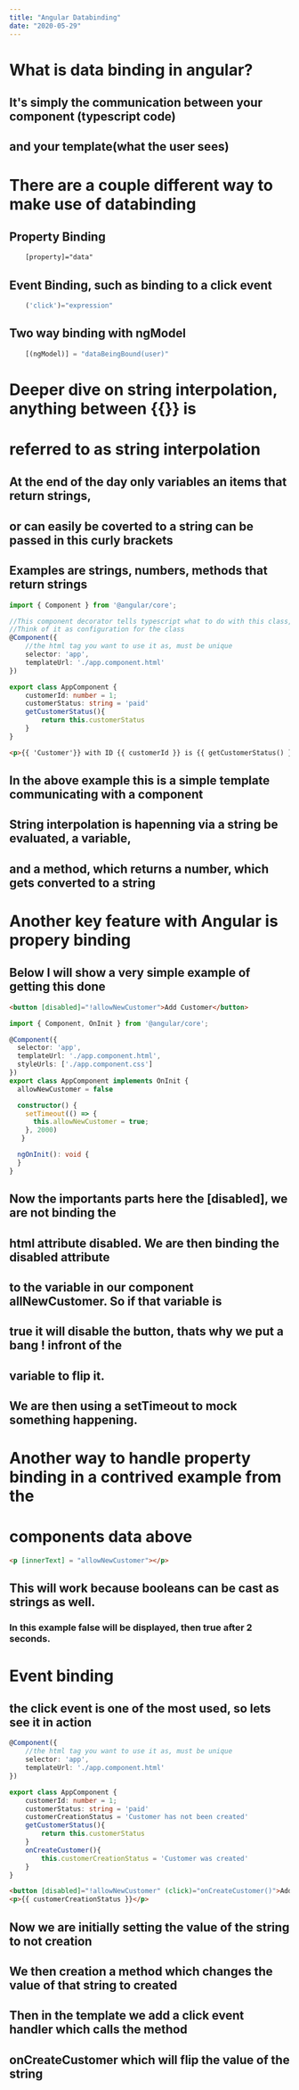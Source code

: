 ```yaml
---
title: "Angular Databinding"
date: "2020-05-29"
---
```


# What is data binding in angular?
## It's simply the communication between your component (typescript code)
## and your template(what the user sees)

# There are a couple different way to make use of databinding
## Property Binding
```html
    [property]="data"
```
## Event Binding, such as binding to a click event
```ts
    ('click')="expression"
```
## Two way binding with ngModel
```ts
    [(ngModel)] = "dataBeingBound(user)"
```

# Deeper dive on string interpolation, anything between {{}} is
# referred to as string interpolation
## At the end of the day only variables an items that return strings,
## or can easily be coverted to a string can be passed in this curly brackets
## Examples are strings, numbers, methods that return strings

```ts
import { Component } from '@angular/core';

//This component decorator tells typescript what to do with this class,
//Think of it as configuration for the class
@Component({
    //the html tag you want to use it as, must be unique
    selector: 'app',
    templateUrl: './app.component.html'
})

export class AppComponent {
    customerId: number = 1;
    customerStatus: string = 'paid'
    getCustomerStatus(){
        return this.customerStatus
    }
}
```
```html
<p>{{ 'Customer'}} with ID {{ customerId }} is {{ getCustomerStatus() }}</p>
```
## In the above example this is a simple template communicating with a component
## String interpolation is hapenning via a string be evaluated, a variable,
## and a method, which returns a number, which gets converted to a string

# Another key feature with Angular is propery binding
## Below I will show a very simple example of getting this done
```html
<button [disabled]="!allowNewCustomer">Add Customer</button>

```
```ts
import { Component, OnInit } from '@angular/core';

@Component({
  selector: 'app',
  templateUrl: './app.component.html',
  styleUrls: ['./app.component.css']
})
export class AppComponent implements OnInit {
  allowNewCustomer = false

  constructor() {
    setTimeout(() => {
      this.allowNewCustomer = true;
    }, 2000)
   }

  ngOnInit(): void {
  }
}
```
## Now the importants parts here the [disabled], we are not binding the 
## html attribute disabled. We are then binding the disabled attribute
## to the variable in our component allNewCustomer. So if that variable is 
## true it will disable the button, thats why we put a bang ! infront of the
## variable to flip it.
## We are then using a setTimeout to mock something happening.

# Another way to handle property binding in a contrived example from the 
# components data above

```html
<p [innerText] = "allowNewCustomer"></p>
```
## This will work because booleans can be cast as strings as well.
### In this example false will be displayed, then true after 2 seconds.

# Event binding
## the click event is one of the most used, so lets see it in action

```ts
@Component({
    //the html tag you want to use it as, must be unique
    selector: 'app',
    templateUrl: './app.component.html'
})

export class AppComponent {
    customerId: number = 1;
    customerStatus: string = 'paid'
    customerCreationStatus = 'Customer has not been created'
    getCustomerStatus(){
        return this.customerStatus
    }
    onCreateCustomer(){
        this.customerCreationStatus = 'Customer was created'
    }
}
```
```html
<button [disabled]="!allowNewCustomer" (click)="onCreateCustomer()">Add Customer</button>
<p>{{ customerCreationStatus }}</p>
```
## Now we are initially setting the value of the string to not creation
## We then creation a method which changes the value of that string to created
## Then in the template we add a click event handler which calls the method
## onCreateCustomer which will flip the value of the string

